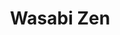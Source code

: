 ---
layout: place
title: "Wasabi Zen"
permalink: /maryland/olney/wasabi-zen.html
stateAbbr: MD
stateName: Maryland
cityName: Olney
seo:
  name: "Wasabi Zen"
  type: Restaurant
  links: http://www.wasabizenjapanese.com/
description: "Down-to-earth strip-mall establishment providing sushi & other Japanese eats, including bento boxes. Wasabi Zen serves delicious sushi in Olney, Maryland. Try fresh Japanese dishes for a great dining experience. Available for takeout, lunch, and dinner."
place_id: ChIJi3fdxRnRt4kR3odLRBhkZIw
photos:
  - name: >-
      places/ChIJi3fdxRnRt4kR3odLRBhkZIw/photos/AeeoHcJppP2ucaN6VAvn7G6JHxi2Xnji_TCXk4o9KwgRDUciRZB5nvqW7vJQ4LaHfvN-NhV-LTk-fq5wTDsezCe3Nx5o-9o22SZwmurNRdMX96_i0s1u1q9PMLcVpo9kdBAX3bEdKeFPW5uPid_pL8fzZmt-PPpd0Nl1zeRFXlxdbVFxK0vdB-mcraj-0krhZgIDDkz1KFtnyjHZRzfgaYjKFRHY2DoQeX0-EtW0YB89f4FcCwOrN_21VuOEX5bYuFal-VMEv7XzgKXw9FdBVk0zw2SR3OzhS0ZlQZ2GYE1uDoqmdmHHI4zW96BPB8WqR2z7nRjrvbDsxDvQQoXcOjHaDEc_f99EgqZCYPym2LNhs0AQ8eE3hhaYDPgD7fhThIju0GEZbUNTI3u0tShK1-NSaWU8Fqczq4DKiVg0lSufN-A
    widthPx: 4000
    heightPx: 3000
    authorAttributions:
      - displayName: Abhishek Shilpakar
        uri: https://maps.google.com/maps/contrib/112468988032398959124
        photoUri: >-
          https://lh3.googleusercontent.com/a-/ALV-UjVUrSufxfIRccZcadVgCOBgF7BVQaGqZOKHJ578mvnTSZIiC_Ah=s100-p-k-no-mo
    flagContentUri: >-
      https://www.google.com/local/imagery/report/?cb_client=maps_api_places.places_api&image_key=!1e10!2sCIHM0ogKEICAgICDwICYag&hl=en-US
    googleMapsUri: >-
      https://www.google.com/maps/place//data=!3m4!1e2!3m2!1sCIHM0ogKEICAgICDwICYag!2e10!4m2!3m1!1s0x89b7d119c5dd778b:0x8c646418444b87de
  - name: >-
      places/ChIJi3fdxRnRt4kR3odLRBhkZIw/photos/AeeoHcJwa-h5w-9btarbrmfuZL78Bt6uXecXMVC0Xu90n4tjkUSiZXTIKK4UZWDQ92QAtGDtyItR-HDxNPcTqQXteXcFuFJnWTCGdsN0cIGXzo_z1iUTPuycFY3fnwvw1305hfM_M2NNcpbIoz4oNDiNHMRB3GOXZiaunj8RDGwQkfmp-laQsTnjZYOWR3ins3ZCwH6yXaC7mtrsCYiFxsYh-mInCzAkHkZ0yZJvYUqAjwe8L5r7KvkFi3W12m0xXnwUp0lzdNbSSjIsy3sw3QhUYKPy1fzO976ErNy4fxLnNBVdji9SNayfbOSHrJdonG5hr6_QqbWNSQ3-R-MXMWno-r3EbigbHvqk9iQNhJvuoi_QuHQihan87KBxsE65oQZ6Y8HpM_vaRc6TezNQyKR3GQPR-vS5ilgc5Iz4sgyAZNETUA
    widthPx: 3000
    heightPx: 1754
    authorAttributions:
      - displayName: Fatin A.
        uri: https://maps.google.com/maps/contrib/112600548635154459191
        photoUri: >-
          https://lh3.googleusercontent.com/a-/ALV-UjUMoaIKBNpFCvjRiiTkO3Fmb84EHclFuXZhBFz__aIgSd49K-M=s100-p-k-no-mo
    flagContentUri: >-
      https://www.google.com/local/imagery/report/?cb_client=maps_api_places.places_api&image_key=!1e10!2sCIHM0ogKEICAgMCQ-b6aeg&hl=en-US
    googleMapsUri: >-
      https://www.google.com/maps/place//data=!3m4!1e2!3m2!1sCIHM0ogKEICAgMCQ-b6aeg!2e10!4m2!3m1!1s0x89b7d119c5dd778b:0x8c646418444b87de
  - name: >-
      places/ChIJi3fdxRnRt4kR3odLRBhkZIw/photos/AeeoHcI2zwtamFCLkvYekgArd2I_PBzQnaI0ZYhxmHG3UcNSraYcRRGpojOUsKGgj28yQcmw8p_girER7Mzq-AEgPgBD0UFG6LVrzLVSJFZpV0OyoRskUZqEQuIgpEIBaYNhLPtvwK1tgKMudTJJ7FA3avLpTbOsJnUJSc_eOwjqeJE42j97CGqn2TB1K_hRBJr_Ln6yzHv3S_P1_9bp9ojEduyV-7mEv5p_35ecZQXCAV0nWHaW-ePmmZNhPZ4NjsajzPYkske7968Ht2HNTz9yXWpkUOYRW8et1NAZ_ujYUUKoSwTZ8roXF9Aa7-lLO1ncouIfoKRxHvWp0ShcbC0H6J1wHz3ph4lYJvNbRrk15rV0w5boqWhjkWHtWXFtnOYeC9pS5gMqt-I9qfJfjbubSnm2jPHV44Xii_AFpCE8GT70ww
    widthPx: 2572
    heightPx: 1904
    authorAttributions:
      - displayName: Fatin A.
        uri: https://maps.google.com/maps/contrib/112600548635154459191
        photoUri: >-
          https://lh3.googleusercontent.com/a-/ALV-UjUMoaIKBNpFCvjRiiTkO3Fmb84EHclFuXZhBFz__aIgSd49K-M=s100-p-k-no-mo
    flagContentUri: >-
      https://www.google.com/local/imagery/report/?cb_client=maps_api_places.places_api&image_key=!1e10!2sCIHM0ogKEICAgMCQ-b6aOg&hl=en-US
    googleMapsUri: >-
      https://www.google.com/maps/place//data=!3m4!1e2!3m2!1sCIHM0ogKEICAgMCQ-b6aOg!2e10!4m2!3m1!1s0x89b7d119c5dd778b:0x8c646418444b87de
  - name: >-
      places/ChIJi3fdxRnRt4kR3odLRBhkZIw/photos/AeeoHcLh5bKVjqiyBOQ2gCPj3uegqa55O3fzsDDiYpZcHEMtiPX6AcvU4Nl-bt9quR1ZuDPxQ0y6_HYhPk5Y03gjLKuirhbktpBY95rXxFnN_RZkjJmV0WFCorxq6OoBOJwb-62i-5jtfi_j5Df3oynPLc9tvTW2idOywqhEnmKyaFCZr0T_ARSS6gdYlN3oelavkU2x0CF-QF66djWxbp_-f006PMTxqEOKAe7ivX85iUQJkjihfVj-YO6R7IqhRUymiw7G6Q6ZqIdkdD1t01-pjhMGofQmpQEExsW_vUr5jppmo3ksjB9GUZD4cuAdtaIlePL4VmkjXmMk5UB6W5dlqglbzlPyjaXRmiOi6zuuWEHz8k_uQCURqsy8EjOj1JGsaTq30Ldcf1INQwMrCs2dIN0VB1Ig8w0nPsSy9RMeMfAx71ix
    widthPx: 3000
    heightPx: 4000
    authorAttributions:
      - displayName: Fatin A.
        uri: https://maps.google.com/maps/contrib/112600548635154459191
        photoUri: >-
          https://lh3.googleusercontent.com/a-/ALV-UjUMoaIKBNpFCvjRiiTkO3Fmb84EHclFuXZhBFz__aIgSd49K-M=s100-p-k-no-mo
    flagContentUri: >-
      https://www.google.com/local/imagery/report/?cb_client=maps_api_places.places_api&image_key=!1e10!2sCIHM0ogKEICAgMCQ-b6augE&hl=en-US
    googleMapsUri: >-
      https://www.google.com/maps/place//data=!3m4!1e2!3m2!1sCIHM0ogKEICAgMCQ-b6augE!2e10!4m2!3m1!1s0x89b7d119c5dd778b:0x8c646418444b87de
  - name: >-
      places/ChIJi3fdxRnRt4kR3odLRBhkZIw/photos/AeeoHcIgwnDzDmARj_AOctlXmIOSClsmTrG0SMROOWE-k3aMSPatTtr1-ce_-G17u4hdhx6LG3tSPjL4hH51hE5iZOpYsoLPzxRlYEn0qqmcqgeQRPJCYkvKwxHyzaZ9sIrZk2Xg9vSBT4WFH3jE7BG4lDhZ9WIWVw_dMXRZpK8llqEdTasgm1Rio9vg1bmCGii7_kbruF2Nnk5Hsxhg6x3izwsMmDomvFbVeZ-IU3KCumAvbQ1utzGhznrcF58a8N5A-RSr4_O5Bni1LAWVgRhujjIvqdjXdYs4V9NcSvRFNg_ksXr8KGcBxTeJ537Lv9XWDFYiMC2NYLupGHZeN2WUW_YnWwDYOuSWw4-X3ZfAOXCp8z5nPXdcxF5WrXlUwxPDb5_PVf9wVyY5ELCqjM9zjSZ7nJuWJxXG1AwPcbJH8k19LqSm
    widthPx: 3600
    heightPx: 4800
    authorAttributions:
      - displayName: Clo
        uri: https://maps.google.com/maps/contrib/115962449827144299049
        photoUri: >-
          https://lh3.googleusercontent.com/a-/ALV-UjX6yX6-7UEimb5fNDuJICyKr66pkaxjbuneNkEGDL_pdlhUVhIo=s100-p-k-no-mo
    flagContentUri: >-
      https://www.google.com/local/imagery/report/?cb_client=maps_api_places.places_api&image_key=!1e10!2sCIHM0ogKEICAgMDgjpPLswE&hl=en-US
    googleMapsUri: >-
      https://www.google.com/maps/place//data=!3m4!1e2!3m2!1sCIHM0ogKEICAgMDgjpPLswE!2e10!4m2!3m1!1s0x89b7d119c5dd778b:0x8c646418444b87de
  - name: >-
      places/ChIJi3fdxRnRt4kR3odLRBhkZIw/photos/AeeoHcL7ffN1fxroBXmr2pZsYrhngaTcDp6tm5sYDUxe_g39BAZCykKbTmwcNTRg1paYiXauLq62odw7VU3jGZpaSD2HYsQi-rMjG8OcfJ3oyq39rT__SSYHqANEdzTMps2AgRrfUuJDh9nlZQJy4fdLKXVpLxfb02hnOhvI2tCbi_C93YRto5RP_JwKRSJGrAq_RKKhzbRvqB4CUwmg7pOoQmHcRU7qk829wbcio_1yD2F16VxOpvCrsiWOhDdPGP0kFmgtGbz2R6KbyNgyCHIjtreFJOlCHEaY3QKcMvHdUFOEspHG-dulRpLA820s5oDx4mNC7smNRIvwBO9LlcSjBNz7z44pxBzUhgOzIXmEyHgOOlEaoPfOi6o5LYpU54cmC5XtGbkJEWUcke2oskWvqLMkOMqsFVbyNM6wODHSj84OYQ
    widthPx: 4618
    heightPx: 3464
    authorAttributions:
      - displayName: Anna Ganev
        uri: https://maps.google.com/maps/contrib/102762761000441633558
        photoUri: >-
          https://lh3.googleusercontent.com/a-/ALV-UjWrdbnAH_vL-_cIR-whyO4nlVAisU_6zFsLgLKNg2yHbhIIGCGOJQ=s100-p-k-no-mo
    flagContentUri: >-
      https://www.google.com/local/imagery/report/?cb_client=maps_api_places.places_api&image_key=!1e10!2sCIHM0ogKEICAgICkmaLIRg&hl=en-US
    googleMapsUri: >-
      https://www.google.com/maps/place//data=!3m4!1e2!3m2!1sCIHM0ogKEICAgICkmaLIRg!2e10!4m2!3m1!1s0x89b7d119c5dd778b:0x8c646418444b87de
  - name: >-
      places/ChIJi3fdxRnRt4kR3odLRBhkZIw/photos/AeeoHcIgXh0GJqwWzEpOzQfrD6_LZ7tL8BGFQ0uk1v3oEoZWTF4WgwQypqI4cXInit7RPWey1ZKQbG8od4H1hkiJA5OEsi9sDavb1VfUtCRgVvvcp4PAO12I1J_aVDPwvcV8O9UWzedpd0zwNebp2DcURzmjHAC-80CTOHuAtVuQnSa-Z5uvI_s4R3sU9ujg9oLPwkrq61i5a3RAk2eyVIpRrIyF9PgQUrAHCjZZLiSdGq81wgZFNU1Bza4ZOrPEUevItlVpP6e-Z83mzaEw7DbHSCiZeoS5i_bfm3cXw1guwUauVL1_HbH4A7cCL2w0DYcn-5uNau5c6nEBKqa-kBGfteNkdE5AR0C7pYDawNJtFGuVGC5Moad3JEXObE2oA4iyAXTXhKS8o_jpjGwZ0vijEbHp3-EWSy2lajCEwDj8dkyIA5Eg
    widthPx: 4800
    heightPx: 2700
    authorAttributions:
      - displayName: Jeffrey Welch
        uri: https://maps.google.com/maps/contrib/101767050806661879103
        photoUri: >-
          https://lh3.googleusercontent.com/a-/ALV-UjWJ52vYwJHKenX67FIUpoKQZFQ1H4uKZUl_ruoDY_EutY-PUVDT=s100-p-k-no-mo
    flagContentUri: >-
      https://www.google.com/local/imagery/report/?cb_client=maps_api_places.places_api&image_key=!1e10!2sCIHM0ogKEICAgID4w9W2mAE&hl=en-US
    googleMapsUri: >-
      https://www.google.com/maps/place//data=!3m4!1e2!3m2!1sCIHM0ogKEICAgID4w9W2mAE!2e10!4m2!3m1!1s0x89b7d119c5dd778b:0x8c646418444b87de
  - name: >-
      places/ChIJi3fdxRnRt4kR3odLRBhkZIw/photos/AeeoHcIa1uJC-l497jyGOlP6kaoHGIwb7eiANcp_43r70j7dhysbVnrG-gkVDddcKXVXCfNBfdyM-NszKC8bl8HK5mypWVzZtVc5EzNpspmMR6bzbz3R3KTxPKgs7CI1MZcblb2zP11lW0wvY-7m9_ayrdAubYeuDT7_bnobPevEzfNXmtqOUKLfKhTAliCsWqeu7aZZZLikNnwUlxJE5tLqkpEzt5MLIvox76cKdmbuvmnOuTfmMxqYLORKjvorDEWuONidPwsgC6a3klXyxwC3L4Icu0ZDUO1bOeWvodiifxrRcNEulfJweO0NHVRivy_yKRp6_geQN8I_O-PPSwqzWBrhsJXzLE8AzdQtl2spLcG-Xlvy4taAVE7illoq7sxqMjJmjKXNEwagkYWG62FqBZRiMuMZ2ozShZd6WQH0Nd278w
    widthPx: 3456
    heightPx: 4608
    authorAttributions:
      - displayName: Jose Hernandez
        uri: https://maps.google.com/maps/contrib/107506422135058097568
        photoUri: >-
          https://lh3.googleusercontent.com/a-/ALV-UjUMRQ_28o6jr9Z0D05XLFU9SDL3Qzq8BCuKCh4OLpY3JMXdu6gb=s100-p-k-no-mo
    flagContentUri: >-
      https://www.google.com/local/imagery/report/?cb_client=maps_api_places.places_api&image_key=!1e10!2sCIHM0ogKEICAgID0152nDw&hl=en-US
    googleMapsUri: >-
      https://www.google.com/maps/place//data=!3m4!1e2!3m2!1sCIHM0ogKEICAgID0152nDw!2e10!4m2!3m1!1s0x89b7d119c5dd778b:0x8c646418444b87de
  - name: >-
      places/ChIJi3fdxRnRt4kR3odLRBhkZIw/photos/AeeoHcJzRMqzf7FAmtjaObb0GeRu7XT0pE5yjgpWxtGg0XCC3wvLXbi079CKSGZB-vfM88-odTZlLJ0KGBCUVlILMCW-FtzvvCDgAQTLntZmrnFhSLIhgq9xopxR7iHf9S_ZwxHlOObqfkk6XWSmId6YikCI6w15eXf5BAeQTYmDwndrLOpaMRg43dOOAwAU4mXlHSkhNN9xLIPHm9_6TX0oqBZ3d8l_k5dTKqYjQezUSKZX6ZwJoVLJmjTdLLnk3yNWkPp_xoshp5L4OhbB9ZZ-doQsZyV6v4Iw9FB2r7GqK3F0xaqdwQ5V0Cql8mbcX7lEPR8aOGTsMGQCjiLsWQAdpo-_99ykRa74zN1s3_NGQ1Yf5hBzsI8dDOP2ph6qKiZuEEWYKM_WSSXX8qHTXRVmYY1HQUJy3KGH3pqp8_SUC_9eHg
    widthPx: 3024
    heightPx: 4032
    authorAttributions:
      - displayName: Alan Fisher
        uri: https://maps.google.com/maps/contrib/102858361286145016335
        photoUri: >-
          https://lh3.googleusercontent.com/a-/ALV-UjXWmq7LBoTFTGwtJr4xZ5Ct96tycJDngOfY4ay3swlEJUxKPR1I=s100-p-k-no-mo
    flagContentUri: >-
      https://www.google.com/local/imagery/report/?cb_client=maps_api_places.places_api&image_key=!1e10!2sCIHM0ogKEICAgIDx9-25Rw&hl=en-US
    googleMapsUri: >-
      https://www.google.com/maps/place//data=!3m4!1e2!3m2!1sCIHM0ogKEICAgIDx9-25Rw!2e10!4m2!3m1!1s0x89b7d119c5dd778b:0x8c646418444b87de
  - name: >-
      places/ChIJi3fdxRnRt4kR3odLRBhkZIw/photos/AeeoHcKCXxBvSKMEwASA1Kf4Cfxn9iNMYpanOMqp26RjbSwizoMt5Zf1SNwgJeBYu4RyZOm29IEtjLnHMsIx0vZOOgZjy9J6vyIiFVU9T_NBdoIjel-jnyps6q6503DV6GNDWGHixnzNGPmpZzW5saOswmDqGbk-O3c3130dRGgDQLj3wo9RGp5H9vmU6On0TOBosSyOFnJEkao75UhggFJGi8Jou2JJAONpunhhHE3Z0IuT5iMNb3bnrPiL-vyDRn7Wm90goD4NystQLk2Khu6BwtFtprIjtHe4sqPvhvCgMndJF-UgrTPbzCu9wz2z-7pjhEnh5Mw-788O6LSo8h1gEBP8CqWQnyhhEFqxVflF5Ahg4dkd8FZxTqhBIGBBokKJGvnL4Ci9TqpCdVQjR4E9RZOACzHzueEW0WvkGDjG0eI
    widthPx: 439
    heightPx: 480
    authorAttributions:
      - displayName: Jose Hernandez
        uri: https://maps.google.com/maps/contrib/107506422135058097568
        photoUri: >-
          https://lh3.googleusercontent.com/a-/ALV-UjUMRQ_28o6jr9Z0D05XLFU9SDL3Qzq8BCuKCh4OLpY3JMXdu6gb=s100-p-k-no-mo
    flagContentUri: >-
      https://www.google.com/local/imagery/report/?cb_client=maps_api_places.places_api&image_key=!1e10!2sCIHM0ogKEICAgIDc1O3yEA&hl=en-US
    googleMapsUri: >-
      https://www.google.com/maps/place//data=!3m4!1e2!3m2!1sCIHM0ogKEICAgIDc1O3yEA!2e10!4m2!3m1!1s0x89b7d119c5dd778b:0x8c646418444b87de
address: 18066 Georgia Ave, Olney, MD 20832, USA
street: 18066 Georgia Ave
city: Olney
state: MD
zip: '20832'
country: USA
neighborhood: null
latitude: '39.152469'
longitude: '-77.067667'
accessibility_options:
  wheelchairAccessibleParking: true
  wheelchairAccessibleEntrance: true
  wheelchairAccessibleRestroom: true
  wheelchairAccessibleSeating: true
business_status: OPERATIONAL
name: Wasabi Zen
google_maps_links:
  directionsUri: >-
    https://www.google.com/maps/dir//''/data=!4m7!4m6!1m1!4e2!1m2!1m1!1s0x89b7d119c5dd778b:0x8c646418444b87de!3e0
  placeUri: https://maps.google.com/?cid=10116320718368770014
  writeAReviewUri: >-
    https://www.google.com/maps/place//data=!4m3!3m2!1s0x89b7d119c5dd778b:0x8c646418444b87de!12e1
  reviewsUri: >-
    https://www.google.com/maps/place//data=!4m4!3m3!1s0x89b7d119c5dd778b:0x8c646418444b87de!9m1!1b1
  photosUri: >-
    https://www.google.com/maps/place//data=!4m3!3m2!1s0x89b7d119c5dd778b:0x8c646418444b87de!10e5
primary_type: Sushi Restaurant
opening_hours:
  regular: null
  current: null
secondary_opening_hours:
  regular:
    weekdayDescriptions: null
    type: null
  current:
    weekdayDescriptions: null
    type: null
phone: (301) 570-2000
price_level: PRICE_LEVEL_MODERATE
price_range: $30 &ndash; $50
rating: '4.2'
rating_count: 188
website: http://www.wasabizenjapanese.com/
reviews:
  - name: >-
      places/ChIJi3fdxRnRt4kR3odLRBhkZIw/reviews/ChZDSUhNMG9nS0VJQ0FnTUNRLWI2YUdnEAE
    relativePublishTimeDescription: a month ago
    rating: 5
    text:
      text: >-
        Delicious and fresh sushi!! I know it's the only sushi place in Olney
        but it's so so good. Ignore the reviews talking about bad service or
        whatever, the food is good and that's all that matters. We actually have
        great service everytime, my only complaint is the size of the place,
        it's a pretty tiny restaurant.... I tried the seafood udon for the first
        time here and it's was super flavorful. The sushi rolls never
        disappoint, love this place!!
      languageCode: en
    originalText:
      text: >-
        Delicious and fresh sushi!! I know it's the only sushi place in Olney
        but it's so so good. Ignore the reviews talking about bad service or
        whatever, the food is good and that's all that matters. We actually have
        great service everytime, my only complaint is the size of the place,
        it's a pretty tiny restaurant.... I tried the seafood udon for the first
        time here and it's was super flavorful. The sushi rolls never
        disappoint, love this place!!
      languageCode: en
    authorAttribution:
      displayName: Fatin A.
      uri: https://www.google.com/maps/contrib/112600548635154459191/reviews
      photoUri: >-
        https://lh3.googleusercontent.com/a-/ALV-UjUMoaIKBNpFCvjRiiTkO3Fmb84EHclFuXZhBFz__aIgSd49K-M=s128-c0x00000000-cc-rp-mo-ba5
    publishTime: '2025-03-06T04:05:49.641275Z'
    flagContentUri: >-
      https://www.google.com/local/review/rap/report?postId=ChZDSUhNMG9nS0VJQ0FnTUNRLWI2YUdnEAE&d=17924085&t=1
    googleMapsUri: >-
      https://www.google.com/maps/reviews/data=!4m6!14m5!1m4!2m3!1sChZDSUhNMG9nS0VJQ0FnTUNRLWI2YUdnEAE!2m1!1s0x89b7d119c5dd778b:0x8c646418444b87de
  - name: >-
      places/ChIJi3fdxRnRt4kR3odLRBhkZIw/reviews/ChdDSUhNMG9nS0VJQ0FnTURnanBQTGt3RRAB
    relativePublishTimeDescription: a month ago
    rating: 5
    text:
      text: >-
        Today was my first time at Wasabi Zen. The restaurant on the inside was
        beautiful and the food is so delicious. Thank you so much for being so
        kind to all of your patrons and  continuously serving the best sushi in
        town.
      languageCode: en
    originalText:
      text: >-
        Today was my first time at Wasabi Zen. The restaurant on the inside was
        beautiful and the food is so delicious. Thank you so much for being so
        kind to all of your patrons and  continuously serving the best sushi in
        town.
      languageCode: en
    authorAttribution:
      displayName: Clo
      uri: https://www.google.com/maps/contrib/115962449827144299049/reviews
      photoUri: >-
        https://lh3.googleusercontent.com/a-/ALV-UjX6yX6-7UEimb5fNDuJICyKr66pkaxjbuneNkEGDL_pdlhUVhIo=s128-c0x00000000-cc-rp-mo-ba3
    publishTime: '2025-02-24T18:27:20.848382Z'
    flagContentUri: >-
      https://www.google.com/local/review/rap/report?postId=ChdDSUhNMG9nS0VJQ0FnTURnanBQTGt3RRAB&d=17924085&t=1
    googleMapsUri: >-
      https://www.google.com/maps/reviews/data=!4m6!14m5!1m4!2m3!1sChdDSUhNMG9nS0VJQ0FnTURnanBQTGt3RRAB!2m1!1s0x89b7d119c5dd778b:0x8c646418444b87de
  - name: >-
      places/ChIJi3fdxRnRt4kR3odLRBhkZIw/reviews/ChdDSUhNMG9nS0VJQ0FnSUNQcWV2V3NRRRAB
    relativePublishTimeDescription: 4 months ago
    rating: 5
    text:
      text: >-
        A wonderful little sushi restaurant with excellent service and amazing
        food.  I always order the omakase sushi and sashimi combo, and the fish
        is always fresh and flavorful.
      languageCode: en
    originalText:
      text: >-
        A wonderful little sushi restaurant with excellent service and amazing
        food.  I always order the omakase sushi and sashimi combo, and the fish
        is always fresh and flavorful.
      languageCode: en
    authorAttribution:
      displayName: Andrew Singley
      uri: https://www.google.com/maps/contrib/100331175663223191375/reviews
      photoUri: >-
        https://lh3.googleusercontent.com/a-/ALV-UjXNEIoSo8I-Is32pRdqjaHUwuydGkNHXOxBUA0MfXECc8SRCOE9=s128-c0x00000000-cc-rp-mo-ba3
    publishTime: '2024-11-25T20:56:56.156555Z'
    flagContentUri: >-
      https://www.google.com/local/review/rap/report?postId=ChdDSUhNMG9nS0VJQ0FnSUNQcWV2V3NRRRAB&d=17924085&t=1
    googleMapsUri: >-
      https://www.google.com/maps/reviews/data=!4m6!14m5!1m4!2m3!1sChdDSUhNMG9nS0VJQ0FnSUNQcWV2V3NRRRAB!2m1!1s0x89b7d119c5dd778b:0x8c646418444b87de
  - name: >-
      places/ChIJi3fdxRnRt4kR3odLRBhkZIw/reviews/ChZDSUhNMG9nS0VJQ0FnTURRdHZLb0x3EAE
    relativePublishTimeDescription: a month ago
    rating: 5
    text:
      text: Best sushi that I’ve had in while. Can’t wait to come back !!
      languageCode: en
    originalText:
      text: Best sushi that I’ve had in while. Can’t wait to come back !!
      languageCode: en
    authorAttribution:
      displayName: Annabella Nuth
      uri: https://www.google.com/maps/contrib/100625393723007873697/reviews
      photoUri: >-
        https://lh3.googleusercontent.com/a-/ALV-UjVGvoMwRCywdd8guvgW7O9enXcjYDnPuj-vAGFNy-YKMDH-JoSQfQ=s128-c0x00000000-cc-rp-mo
    publishTime: '2025-03-11T01:14:51.412480Z'
    flagContentUri: >-
      https://www.google.com/local/review/rap/report?postId=ChZDSUhNMG9nS0VJQ0FnTURRdHZLb0x3EAE&d=17924085&t=1
    googleMapsUri: >-
      https://www.google.com/maps/reviews/data=!4m6!14m5!1m4!2m3!1sChZDSUhNMG9nS0VJQ0FnTURRdHZLb0x3EAE!2m1!1s0x89b7d119c5dd778b:0x8c646418444b87de
  - name: >-
      places/ChIJi3fdxRnRt4kR3odLRBhkZIw/reviews/ChZDSUhNMG9nS0VJQ0FnSURPZ1o3ZkNREAE
    relativePublishTimeDescription: 2 years ago
    rating: 4
    text:
      text: >-
        Went into here to try it out, been to plenty of sushi places around the
        area but hadn’t done this one yet. The inside is really nicely put
        together, the service was friendly too. The sushi entrees we ordered
        were very good, the beef in the bento box was just ok. Also ordered a
        wasabi zen tower which was literally a small sushi tower and it was
        worth a try. Tasty


        For the not so awesome parts, I ordered one sushi lunch special which
        was “chefs choice” and 3 of the 6 rolls were cucumber rolls 😑 I’m sure
        plenty of people order vegetarian rolls but I was disappointed.

        Also, every table had a nice looking bottle of hand sanitizer on it
        which was nice, although when I used it WOW it is a VERY heavily scented
        product. It was so strong I went to the bathroom  to wash it off.


        All in all it is a quality place to get sushi from and I would eat there
        again
      languageCode: en
    originalText:
      text: >-
        Went into here to try it out, been to plenty of sushi places around the
        area but hadn’t done this one yet. The inside is really nicely put
        together, the service was friendly too. The sushi entrees we ordered
        were very good, the beef in the bento box was just ok. Also ordered a
        wasabi zen tower which was literally a small sushi tower and it was
        worth a try. Tasty


        For the not so awesome parts, I ordered one sushi lunch special which
        was “chefs choice” and 3 of the 6 rolls were cucumber rolls 😑 I’m sure
        plenty of people order vegetarian rolls but I was disappointed.

        Also, every table had a nice looking bottle of hand sanitizer on it
        which was nice, although when I used it WOW it is a VERY heavily scented
        product. It was so strong I went to the bathroom  to wash it off.


        All in all it is a quality place to get sushi from and I would eat there
        again
      languageCode: en
    authorAttribution:
      displayName: Daniel Whodat
      uri: https://www.google.com/maps/contrib/116904247062252113351/reviews
      photoUri: >-
        https://lh3.googleusercontent.com/a-/ALV-UjXQ6dqofMQy196IkZJIXNkaiSPy6v_BBTUgjIL39CQbYD_RTWwI=s128-c0x00000000-cc-rp-mo-ba4
    publishTime: '2022-07-06T20:24:36.355351Z'
    flagContentUri: >-
      https://www.google.com/local/review/rap/report?postId=ChZDSUhNMG9nS0VJQ0FnSURPZ1o3ZkNREAE&d=17924085&t=1
    googleMapsUri: >-
      https://www.google.com/maps/reviews/data=!4m6!14m5!1m4!2m3!1sChZDSUhNMG9nS0VJQ0FnSURPZ1o3ZkNREAE!2m1!1s0x89b7d119c5dd778b:0x8c646418444b87de
parking_options:
  freeParkingLot: true
  freeStreetParking: true
  valetParking: false
payment_options:
  acceptsCreditCards: true
  acceptsDebitCards: true
  acceptsCashOnly: false
  acceptsNfc: true
allow_dogs: null
curbside_pickup: null
delivery: null
dine_in: true
good_for_children: true
good_for_groups: null
good_for_sports: false
live_music: false
menu_for_children: false
outdoor_seating: false
reservable: true
restroom: true
serves_beer: true
serves_breakfast: false
serves_brunch: false
serves_cocktails: null
serves_coffee: null
serves_dinner: true
serves_dessert: true
serves_lunch: true
serves_vegetarian_food: null
serves_wine: true
takeout: true
summary: >-
  Down-to-earth strip-mall establishment providing sushi & other Japanese eats,
  including bento boxes.

---